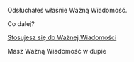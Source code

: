 Odsłuchałeś właśnie Ważną Wiadomość.

Co dalej? 

[Stosujesz się do Ważnej Wiadomości](odsluch.md)

Masz Ważną Wiadomość w dupie 
